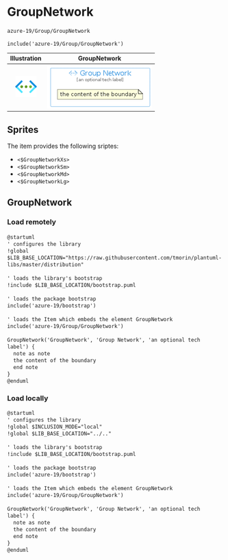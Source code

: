 # GroupNetwork


```text
azure-19/Group/GroupNetwork
```

```text
include('azure-19/Group/GroupNetwork')
```



| Illustration | GroupNetwork |
| :---: | :---: |
| ![illustration for Illustration](../../azure-19/Item/Networking/ServiceVirtualNetworks.png) | ![illustration for GroupNetwork](../../azure-19/Group/GroupNetwork.Local.png) |



## Sprites
The item provides the following sriptes:

- `<$GroupNetworkXs>`
- `<$GroupNetworkSm>`
- `<$GroupNetworkMd>`
- `<$GroupNetworkLg>`





## GroupNetwork

### Load remotely
```plantuml
@startuml
' configures the library
!global $LIB_BASE_LOCATION="https://raw.githubusercontent.com/tmorin/plantuml-libs/master/distribution"

' loads the library's bootstrap
!include $LIB_BASE_LOCATION/bootstrap.puml

' loads the package bootstrap
include('azure-19/bootstrap')

' loads the Item which embeds the element GroupNetwork
include('azure-19/Group/GroupNetwork')

GroupNetwork('GroupNetwork', 'Group Network', 'an optional tech label') {
  note as note
  the content of the boundary
  end note
}
@enduml
```

### Load locally
```plantuml
@startuml
' configures the library
!global $INCLUSION_MODE="local"
!global $LIB_BASE_LOCATION="../.."

' loads the library's bootstrap
!include $LIB_BASE_LOCATION/bootstrap.puml

' loads the package bootstrap
include('azure-19/bootstrap')

' loads the Item which embeds the element GroupNetwork
include('azure-19/Group/GroupNetwork')

GroupNetwork('GroupNetwork', 'Group Network', 'an optional tech label') {
  note as note
  the content of the boundary
  end note
}
@enduml
```

